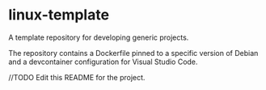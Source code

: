 # linux-template
A template repository for developing generic projects.

The repository contains a Dockerfile pinned to a specific version of Debian and
a devcontainer configuration for Visual Studio Code.

//TODO Edit this README for the project.
